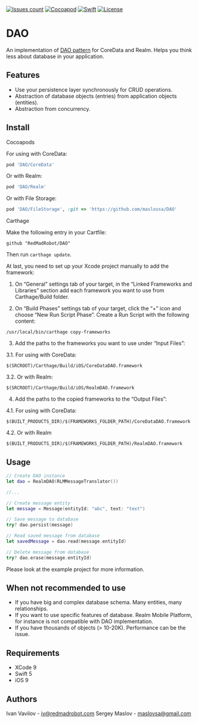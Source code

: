 [![Issues count](https://img.shields.io/github/issues/RedMadRobot/DAO.svg)](https://img.shields.io/github/issues/RedMadRobot/DAO.svg)
[![Cocoapod](https://img.shields.io/badge/pod-1.3.6-blue.svg)](https://img.shields.io/badge/pod-1.3.6-blue.svg)
[![Swift](https://img.shields.io/badge/swift-4.0-red.svg)](https://img.shields.io/badge/swift-3.0-red.svg)
[![License](https://img.shields.io/badge/license-MIT-blue.svg)](https://img.shields.io/badge/license-MIT-blue.svg)


DAO
=======

An implementation of [DAO pattern](http://www.oracle.com/technetwork/java/dataaccessobject-138824.html) for CoreData and Realm.
Helps you think less about database in your application.

## Features

- Use your persistence layer synchronously for CRUD operations.
- Abstraction of database objects (entries) from application objects (entities).
- Abstraction from concurrency.

## Install

Cocoapods

For using with CoreData:

```ruby
pod 'DAO/CoreData'
```

Or with Realm:

```ruby
pod 'DAO/Realm'
```

Or with File Storage:

```ruby
pod 'DAO/FileStorage', :git => 'https://github.com/maslovsa/DAO'
```

Carthage

Make the following entry in your Cartfile:

```
github "RedMadRobot/DAO"
```

Then run `carthage update`.

At last, you need to set up your Xcode project manually to add the framework:

1. On “General” settings tab of your target, in the “Linked Frameworks and Libraries” section add each framework you want to use from Carthage/Build folder.

2. On “Build Phases” settings tab of your target, click the “+” icon and choose “New Run Script Phase”. Create a Run Script with the following content:

```
/usr/local/bin/carthage copy-frameworks
```

3. Add the paths to the frameworks you want to use under “Input Files”:

3.1. For using with CoreData:

```
$(SRCROOT)/Carthage/Build/iOS/CoreDataDAO.framework
```

3.2. Or with Realm:

```
$(SRCROOT)/Carthage/Build/iOS/RealmDAO.framework
```

4. Add the paths to the copied frameworks to the “Output Files”:

4.1. For using with CoreData:

```
$(BUILT_PRODUCTS_DIR)/$(FRAMEWORKS_FOLDER_PATH)/CoreDataDAO.framework
```

4.2. Or with Realm

```
$(BUILT_PRODUCTS_DIR)/$(FRAMEWORKS_FOLDER_PATH)/RealmDAO.framework
```

## Usage

```swift
// Create DAO instance
let dao = RealmDAO(RLMMessageTranslator())

//...

// Create message entity
let message = Message(entityId: "abc", text: "text")

// Save message to database
try? dao.persist(message)

// Read saved message from database
let savedMessage = dao.read(message.entityId)

// Delete message from database
try? dao.erase(message.entityId)
```

Please look at the example project for more information.

## When not recommended to use

- If you have big and complex database schema. Many entities, many relationships.
- If you want to use specific features of database. Realm Mobile Platform, for instance is not compatible with DAO implementation.
- If you have thousands of objects (> 10-20K). Performance can be the issue.

## Requirements

- XCode 9
- Swift 5
- iOS 9

## Authors

Ivan Vavilov - iv@redmadrobot.com
Sergey Maslov - maslovsa@gmail.com
